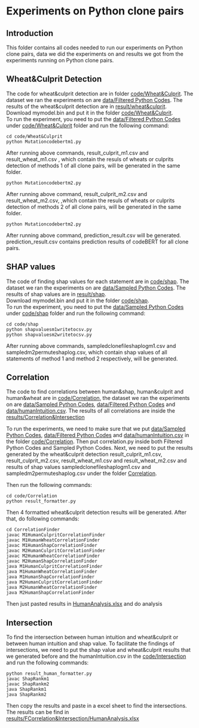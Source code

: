 # Experiments on Python clone pairs
## Introduction
This folder contains all codes needed to run our experiments on Python clone pairs, data we did the experiments on and results we got from the experiments running on Python clone pairs. 
## Wheat&Culprit Detection
The code for wheat&culprit detection are in folder [code/Wheat&Culprit](code%2FWheat%26Culprit). The dataset we ran the experiments on are [data/Filtered Python Codes](data%2FFiltered%20Python%20Codes). The results of the wheat&culprit detection are in [result/wheat&culprit](results%2Fwheat%26culprit). <br/>
Download mymodel.bin and put it in the folder [code/Wheat&Culprit](code%2FWheat%26Culprit). <br/>
To run the experiment, you need to put the [data/Filtered Python Codes](data%2FFiltered%20Python%20Codes) under [code/Wheat&Culprit](code%2FWheat%26Culprit) folder and run the following command:
```
cd code/Wheat&Culprit
python Mutationcodebertm1.py
```
After running above commands, result_culprit_m1.csv and result_wheat_m1.csv , which contain the resuls of wheats or culprits detection of methods 1 of all clone pairs, will be generated in the same folder. 

```
python Mutationcodebertm2.py
```
After running above command, result_culprit_m2.csv and result_wheat_m2.csv, ,which contain the resuls of wheats or culprits detection of methods 2 of all clone pairs, will be generated in the same folder. 

```
python Mutationcodebertm2.py
```
After running above command, prediction_result.csv will be generated. prediction_result.csv contains prediction results of codeBERT for all clone pairs. 

## SHAP values
The code of finding shap values for each statement are in [code/shap](code%2Fshap). The dataset we ran the experiments on are [data/Sampled Python Codes](data%2FSampled%20Python%20Codes). The results of shap values are in [result/shap](results%2Fshap). <br/> 
Download mymodel.bin and put it in the folder [code/shap](code%2Fshap). <br/>
To run the experiment, you need to put the [data/Sampled Python Codes](data%2FSampled%20Python%20Codes) under [code/shap](code%2Fshap) folder and run the following command:
```
cd code/shap
python shapvaluesm1writetocsv.py
python shapvaluesm2writetocsv.py
```
After running above commands, sampledclonefileshaplogm1.csv and sampledm2permuteshaplog.csv, which contain shap values of all statements of method 1 and method 2 respectively, will be generated. 

## Correlation
The code to find correlations between human&shap, human&culprit and human&wheat are in [code/Correlation](code%2FCorrelation), the dataset we ran the experiments on are [data/Sampled Python Codes](data%2FSampled%20Python%20Codes), [data/Filtered Python Codes](data%2FFiltered%20Python%20Codes) and [data/humanIntuition.csv](data%2FhumanIntuition.csv). The results of all correlations are inside the [results/Correlation&Intersection](results%2FCorrelation%26Intersection)<br/>

To run the experiments, we need to make sure that we put [data/Sampled Python Codes](data%2FSampled%20Python%20Codes), [data/Filtered Python Codes](data%2FFiltered%20Python%20Codes) and [data/humanIntuition.csv](data%2FhumanIntuition.csv) in the folder [code/Correlation](code%2FCorrelation). Then put correlation.py inside both Filtered Python Codes and Sampled Python Codes. Next, we need to put the results generated by the wheat&culprit detection result_culprit_m1.csv, result_culprit_m2.csv, result_wheat_m1.csv and result_wheat_m2.csv and results of shap values sampledclonefileshaplogm1.csv and sampledm2permuteshaplog.csv under the folder [Correlation](code%2FCorrelation). <br/>

Then run the following commands:

```
cd code/Correlation
python result_formatter.py
```
Then 4 formatted wheat&culprit detection results will be generated. After that, do following commands:

```
cd CorrelationFinder
javac M1HumanCulpritCorrelationFinder
javac M1HumanWheatCorrelationFinder
javac M1HumanShapCorrelationFinder
javac M2HumanCulpritCorrelationFinder
javac M2HumanWheatCorrelationFinder
javac M2HumanShapCorrelationFinder
java M1HumanCulpritCorrelationFinder
java M1HumanWheatCorrelationFinder
java M1HumanShapCorrelationFinder
java M2HumanCulpritCorrelationFinder
java M2HumanWheatCorrelationFinder
java M2HumanShapCorrelationFinder

```
Then just pasted results in [HumanAnalysis.xlsx](results%2FCorrelation%26Intersection%2FHumanAnalysis.xlsx) and do analysis

## Intersection

To find the intersection between human intuition and wheat&culprit or between human intuition and shap value. To facilitate 
the findings of intersections, we need to put the shap value and wheat&culprit results that we generated before and the humanIntuition.csv in the [code/Intersection](code%2FIntersection) and
run the following commands:

```
python result_human_formatter.py
javac ShapRankm1
javac ShapRankm2
java ShapRankm1
java ShapRankm2
```
Then copy the results and paste in a excel sheet to find the intersections. The results can be find in [results/FCorrelation&Intersection/HumanAnalysis.xlsx](results%2FCorrelation%26Intersection%2FHumanAnalysis.xlsx)